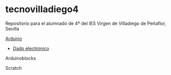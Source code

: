 # tecnovilladiego4
Repositorio para el alumnado de 4º del IES Virgen de Villadiego de Peñaflor, Sevilla

[Arduino](Arduino/arduino.md)

- [Dado electrónico](/Arduino/dado_electrónico.md)

Arduinoblocks

Scratch